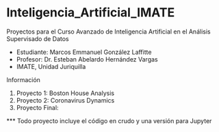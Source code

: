 # Inteligencia_Artificial_IMATE

Proyectos para el Curso Avanzado de Inteligencia Artificial en el Análisis Supervisado de Datos
- Estudiante: Marcos Emmanuel González Laffitte
- Profesor: Dr. Esteban Abelardo Hernández Vargas
- IMATE, Unidad Juriquilla

Información
1. Proyecto 1: Boston House Analysis
2. Proyecto 2: Coronavirus Dynamics
3. Proyecto Final:

*** Todo proyecto incluye el código en crudo y una versión para Jupyter
